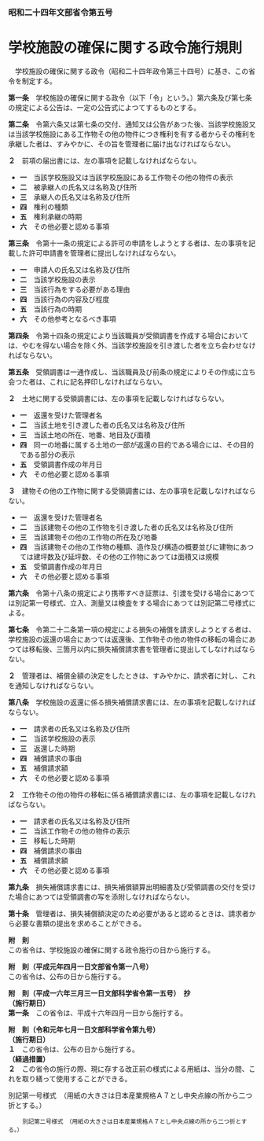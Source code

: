 ### 昭和二十四年文部省令第五号  
# 学校施設の確保に関する政令施行規則  
　学校施設の確保に関する政令（昭和二十四年政令第三十四号）に基き、この省令を制定する。  
  
**第一条**　学校施設の確保に関する政令（以下「令」という。）第六条及び第七条の規定による公告は、一定の公告式によつてするものとする。  
  
**第二条**　令第六条又は第七条の交付、通知又は公告があつた後、当該学校施設又は当該学校施設にある工作物その他の物件につき権利を有する者からその権利を承継した者は、すみやかに、その旨を管理者に届け出なければならない。  
  
**２**　前項の届出書には、左の事項を記載しなければならない。  
* **一**　当該学校施設又は当該学校施設にある工作物その他の物件の表示  
* **二**　被承継人の氏名又は名称及び住所  
* **三**　承継人の氏名又は名称及び住所  
* **四**　権利の種類  
* **五**　権利承継の時期  
* **六**　その他必要と認める事項  
  
**第三条**　令第十一条の規定による許可の申請をしようとする者は、左の事項を記載した許可申請書を管理者に提出しなければならない。  
* **一**　申請人の氏名又は名称及び住所  
* **二**　当該学校施設の表示  
* **三**　当該行為をする必要がある理由  
* **四**　当該行為の内容及び程度  
* **五**　当該行為の時期  
* **六**　その他参考となるべき事項  
  
**第四条**　令第十四条の規定により当該職員が受領調書を作成する場合においては、やむを得ない場合を除く外、当該学校施設を引き渡した者を立ち会わせなければならない。  
  
**第五条**　受領調書は一通作成し、当該職員及び前条の規定によりその作成に立ち会つた者は、これに記名押印しなければならない。  
  
**２**　土地に関する受領調書には、左の事項を記載しなければならない。  
* **一**　返還を受けた管理者名  
* **二**　当該土地を引き渡した者の氏名又は名称及び住所  
* **三**　当該土地の所在、地番、地目及び面積  
* **四**　同一の地番に属する土地の一部が返還の目的である場合には、その目的である部分の表示  
* **五**　受領調書作成の年月日  
* **六**　その他必要と認める事項  
  
**３**　建物その他の工作物に関する受領調書には、左の事項を記載しなければならない。  
* **一**　返還を受けた管理者名  
* **二**　当該建物その他の工作物を引き渡した者の氏名又は名称及び住所  
* **三**　当該建物その他の工作物の所在及び地番  
* **四**　当該建物その他の工作物の種類、造作及び構造の概要並びに建物にあつては建坪数及び延坪数、その他の工作物にあつては面積又は規模  
* **五**　受領調書作成の年月日  
* **六**　その他必要と認める事項  
  
**第六条**　令第十八条の規定により携帯すべき証票は、引渡を受ける場合にあつては別記第一号様式、立入、測量又は検査をする場合にあつては別記第二号様式による。  
  
**第七条**　令第二十二条第一項の規定による損失の補償を請求しようとする者は、学校施設の返還の場合にあつては返還後、工作物その他の物件の移転の場合にあつては移転後、三箇月以内に損失補償請求書を管理者に提出してしなければならない。  
  
**２**　管理者は、補償金額の決定をしたときは、すみやかに、請求者に対し、これを通知しなければならない。  
  
**第八条**　学校施設の返還に係る損失補償請求書には、左の事項を記載しなければならない。  
* **一**　請求者の氏名又は名称及び住所  
* **二**　当該学校施設の表示  
* **三**　返還した時期  
* **四**　補償請求の事由  
* **五**　補償請求額  
* **六**　その他必要と認める事項  
  
**２**　工作物その他の物件の移転に係る補償請求書には、左の事項を記載しなければならない。  
* **一**　請求者の氏名又は名称及び住所  
* **二**　当該工作物その他の物件の表示  
* **三**　移転した時期  
* **四**　補償請求の事由  
* **五**　補償請求額  
* **六**　その他必要と認める事項  
  
**第九条**　損失補償請求書には、損失補償額算出明細書及び受領調書の交付を受けた場合にあつては受領調書の写を添附しなければならない。  
  
**第十条**　管理者は、損失補償額決定のため必要があると認めるときは、請求者から必要な書類の提出を求めることができる。  
  
**附　則**  
この省令は、学校施設の確保に関する政令施行の日から施行する。  
  
**附　則（平成元年四月一日文部省令第一八号）**  
この省令は、公布の日から施行する。  
  
**附　則（平成一六年三月三一日文部科学省令第一五号）　抄**  
**（施行期日）**  
**第一条**　この省令は、平成十六年四月一日から施行する。  
  
**附　則（令和元年七月一日文部科学省令第九号）**  
**（施行期日）**  
**１**　この省令は、公布の日から施行する。  
**（経過措置）**  
**２**　この省令の施行の際、現に存する改正前の様式による用紙は、当分の間、これを取り繕って使用することができる。  
  
別記第一号様式　（用紙の大きさは日本産業規格Ａ７とし中央点線の所から二つ折とする。）
          
        別記第二号様式　（用紙の大きさは日本産業規格Ａ７とし中央点線の所から二つ折とする。）
          
        